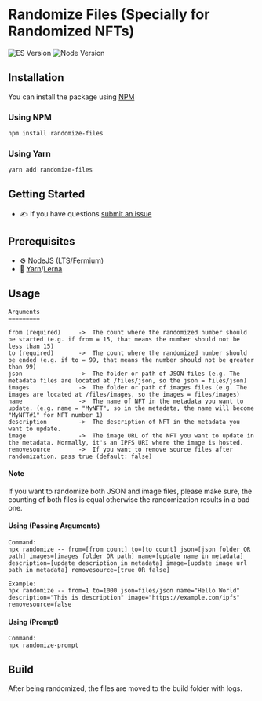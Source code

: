 # Randomize Files (Specially for Randomized NFTs)

![ES Version](https://img.shields.io/badge/ES-2020-yellow)
![Node Version](https://img.shields.io/badge/node-14.x-green)

## Installation

You can install the package using [NPM](https://www.npmjs.com/package/randomize-files)

### Using NPM

```bash
npm install randomize-files
```

### Using Yarn

```bash
yarn add randomize-files
```

## Getting Started

-   :writing_hand: If you have questions [submit an issue](https://github.com/moazzamgodil/randomize-files/issues/new/choose)

## Prerequisites

-   :gear: [NodeJS](https://nodejs.org/) (LTS/Fermium)
-   :toolbox: [Yarn](https://yarnpkg.com/)/[Lerna](https://lerna.js.org/)

## Usage

```
Arguments
=========

from (required)     ->  The count where the randomized number should be started (e.g. if from = 15, that means the number should not be less than 15)
to (required)       ->  The count where the randomized number should be ended (e.g. if to = 99, that means the number should not be greater than 99)
json                ->  The folder or path of JSON files (e.g. The metadata files are located at /files/json, so the json = files/json)
images              ->  The folder or path of images files (e.g. The images are located at /files/images, so the images = files/images)
name                ->  The name of NFT in the metadata you want to update. (e.g. name = "MyNFT", so in the metadata, the name will become "MyNFT#1" for NFT number 1)
description         ->  The description of NFT in the metadata you want to update.
image               ->  The image URL of the NFT you want to update in the metadata. Normally, it's an IPFS URI where the image is hosted.
removesource        ->  If you want to remove source files after randomization, pass true (default: false)
```

#### Note
If you want to randomize both JSON and image files, please make sure, the counting of both files is equal otherwise the randomization results in a bad one.

#### Using (Passing Arguments)
```
Command:
npx randomize -- from=[from count] to=[to count] json=[json folder OR path] images=[images folder OR path] name=[update name in metadata] description=[update description in metadata] image=[update image url path in metadata] removesource=[true OR false]

Example:
npx randomize -- from=1 to=1000 json=files/json name="Hello World" description="This is description" image="https://example.com/ipfs" removesource=false
```

#### Using (Prompt)
```
Command:
npx randomize-prompt
```

## Build

After being randomized, the files are moved to the build folder with logs.
